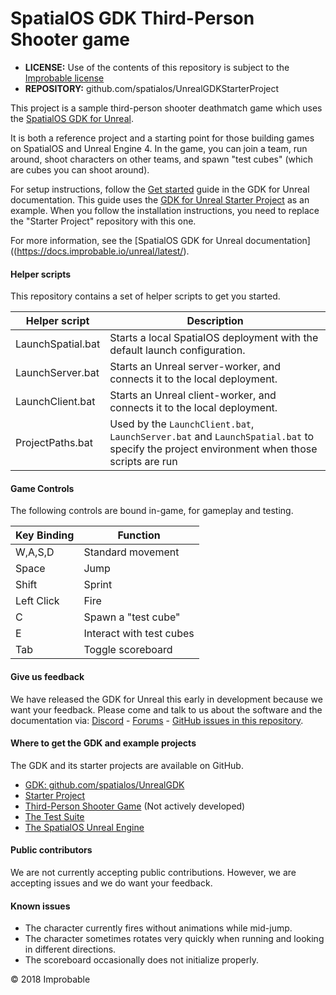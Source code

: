 # SpatialOS GDK Third-Person Shooter game

* **LICENSE:** Use of the contents of this repository is subject to the [Improbable license](LICENSE.md)
* **REPOSITORY:** github.com/spatialos/UnrealGDKStarterProject


This project is a sample third-person shooter deathmatch game which uses the [SpatialOS GDK for Unreal](github.com/spatialos/unrealGDK). 

It is both a reference project and a starting point for those building games on SpatialOS and Unreal Engine 4. In the game, you can join a team, run around, shoot characters on other teams, and spawn "test cubes" (which are cubes you can shoot around).


For setup instructions, follow the [Get started](https://docs.improbable.io/unreal/latest/get-started/introduction) guide in the GDK for Unreal documentation. This guide uses the [GDK for Unreal Starter Project](https://github.com/spatialos/UnrealGDKStarterProject) as an example. When you follow the installation instructions, you need to replace the "Starter Project" repository with this one.

For more information, see the [SpatialOS GDK for Unreal documentation]((https://docs.improbable.io/unreal/latest/).

####  Helper scripts

This repository contains a set of helper scripts to get you started.

| Helper script | Description |
| --- | --- |
| LaunchSpatial.bat | Starts a local SpatialOS deployment with the default launch configuration. |
| LaunchServer.bat | Starts an Unreal server-worker, and connects it to the local deployment. |
| LaunchClient.bat | Starts an Unreal client-worker, and connects it to the local deployment. |
| ProjectPaths.bat | Used by the `LaunchClient.bat`, `LaunchServer.bat` and `LaunchSpatial.bat` to specify the project environment when those scripts are run |


#### Game Controls

The following controls are bound in-game, for gameplay and testing.

| Key Binding | Function |
| --- | --- |
| W,A,S,D | Standard movement |
| Space | Jump |
| Shift | Sprint |
| Left Click | Fire |
| C | Spawn a "test cube" |
| E | Interact with test cubes |
| Tab | Toggle scoreboard |

#### Give us feedback
We have released the GDK for Unreal this early in development because we want your feedback. Please come and talk to us about the software and the documentation via: [Discord](https://discordapp.com/channels/311273633307951114/339471548647866368) - [Forums](https://forums.improbable.io/) - [GitHub issues in this repository](https://github.com/spatialos/UnrealGDK/issues).

#### Where to get the GDK and example projects
The GDK and its starter projects are available on GitHub.
* [GDK: github.com/spatialos/UnrealGDK](https://github.com/spatialos/UnrealGDK)
* [Starter Project](https://github.com/spatialos/UnrealGDKStarterProject)
* [Third-Person Shooter Game](https://github.com/spatialos/UnrealGDKThirdPersonShooter) (Not actively developed)
* [The Test Suite](https://github.com/spatialos/UnrealGDKTestSuite)
* [The SpatialOS Unreal Engine](https://github.com/improbableio/UnrealEngine/tree/4.20-SpatialOSUnrealGDK)

#### Public contributors
We are not currently accepting public contributions. However, we are accepting issues and we do want your feedback.

#### Known issues

* The character currently fires without animations while mid-jump.
* The character sometimes rotates very quickly when running and looking in different directions.
* The scoreboard occasionally does not initialize properly.

&copy; 2018 Improbable



